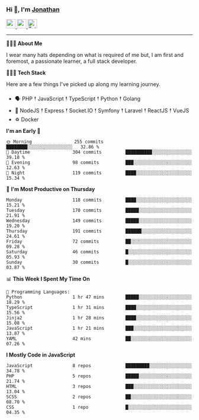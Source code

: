 ### Hi 👋, I'm [Jonathan](https://jonathan-d.ch) 

<p>
  <a href="https://www.linkedin.com/in/jdebetaz">
    <img src="https://img.shields.io/badge/linkedin-%230077B5.svg?&style=for-the-badge&logo=linkedin&logoColor=white" height=25>
  </a>
  <a href="https://www.instagram.com/jdebetaz/">
    <img src="https://img.shields.io/badge/instagram-%23E4405F.svg?&style=for-the-badge&logo=instagram&logoColor=white" height=25>
  </a>
  <a href="https://wakatime.com/@5c95ead1-71ee-4ecc-9a32-6c2b293dd432">
    <img src="https://wakatime.com/badge/user/5c95ead1-71ee-4ecc-9a32-6c2b293dd432.svg?style=for-the-badge" height=25 alt="Total time coded since Aug 23 2019" />
  </a>
</p>

-------

**🙋🏻‍♂️ About Me** 

<p>I wear many hats depending on what is required of me but, I am first and foremost, a passionate learner, a full stack developer.</p>

**👨🏻‍💻 Tech Stack** 

<p>Here are a few things I've picked up along my learning journey.</p>

- 🗣 PHP 𒑰 JavaScript 𒑰 TypeScript 𒑰 Python 𒑰 Golang
- 🎒 NodeJS 𒑰 Express 𒑰 Socket.IO 𒑰 Symfony 𒑰 Laravel 𒑰 ReactJS 𒑰 VueJS
- ♽ Docker

<!--START_SECTION:waka-->
**I'm an Early 🐤** 

```text
🌞 Morning                255 commits         ████████░░░░░░░░░░░░░░░░░   32.86 % 
🌆 Daytime                304 commits         ██████████░░░░░░░░░░░░░░░   39.18 % 
🌃 Evening                98 commits          ███░░░░░░░░░░░░░░░░░░░░░░   12.63 % 
🌙 Night                  119 commits         ████░░░░░░░░░░░░░░░░░░░░░   15.34 % 
```
📅 **I'm Most Productive on Thursday** 

```text
Monday                   118 commits         ████░░░░░░░░░░░░░░░░░░░░░   15.21 % 
Tuesday                  170 commits         █████░░░░░░░░░░░░░░░░░░░░   21.91 % 
Wednesday                149 commits         █████░░░░░░░░░░░░░░░░░░░░   19.20 % 
Thursday                 191 commits         ██████░░░░░░░░░░░░░░░░░░░   24.61 % 
Friday                   72 commits          ██░░░░░░░░░░░░░░░░░░░░░░░   09.28 % 
Saturday                 46 commits          █░░░░░░░░░░░░░░░░░░░░░░░░   05.93 % 
Sunday                   30 commits          █░░░░░░░░░░░░░░░░░░░░░░░░   03.87 % 
```


📊 **This Week I Spent My Time On** 

```text
💬 Programming Languages: 
Python                   1 hr 47 mins        █████░░░░░░░░░░░░░░░░░░░░   18.29 % 
TypeScript               1 hr 31 mins        ████░░░░░░░░░░░░░░░░░░░░░   15.56 % 
Jinja2                   1 hr 28 mins        ████░░░░░░░░░░░░░░░░░░░░░   15.08 % 
JavaScript               1 hr 21 mins        ███░░░░░░░░░░░░░░░░░░░░░░   13.87 % 
YAML                     42 mins             ██░░░░░░░░░░░░░░░░░░░░░░░   07.26 % 
```

**I Mostly Code in JavaScript** 

```text
JavaScript               8 repos             █████████░░░░░░░░░░░░░░░░   34.78 % 
PHP                      5 repos             █████░░░░░░░░░░░░░░░░░░░░   21.74 % 
HTML                     3 repos             ███░░░░░░░░░░░░░░░░░░░░░░   13.04 % 
SCSS                     2 repos             ██░░░░░░░░░░░░░░░░░░░░░░░   08.70 % 
CSS                      1 repo              █░░░░░░░░░░░░░░░░░░░░░░░░   04.35 % 
```




<!--END_SECTION:waka-->
